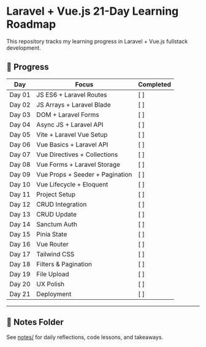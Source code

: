 # Laravel + Vue.js 21-Day Learning Roadmap

This repository tracks my learning progress in Laravel + Vue.js fullstack development.

## 📅 Progress

| Day    | Focus                           | Completed |
| ------ | ------------------------------- | --------- |
| Day 01 | JS ES6 + Laravel Routes         | [ ]       |
| Day 02 | JS Arrays + Laravel Blade       | [ ]       |
| Day 03 | DOM + Laravel Forms             | [ ]       |
| Day 04 | Async JS + Laravel API          | [ ]       |
| Day 05 | Vite + Laravel Vue Setup        | [ ]       |
| Day 06 | Vue Basics + Laravel API        | [ ]       |
| Day 07 | Vue Directives + Collections    | [ ]       |
| Day 08 | Vue Forms + Laravel Storage     | [ ]       |
| Day 09 | Vue Props + Seeder + Pagination | [ ]       |
| Day 10 | Vue Lifecycle + Eloquent        | [ ]       |
| Day 11 | Project Setup                   | [ ]       |
| Day 12 | CRUD Integration                | [ ]       |
| Day 13 | CRUD Update                     | [ ]       |
| Day 14 | Sanctum Auth                    | [ ]       |
| Day 15 | Pinia State                     | [ ]       |
| Day 16 | Vue Router                      | [ ]       |
| Day 17 | Tailwind CSS                    | [ ]       |
| Day 18 | Filters & Pagination            | [ ]       |
| Day 19 | File Upload                     | [ ]       |
| Day 20 | UX Polish                       | [ ]       |
| Day 21 | Deployment                      | [ ]       |

---

## 📝 Notes Folder

See [notes/](notes/) for daily reflections, code lessons, and takeaways.
